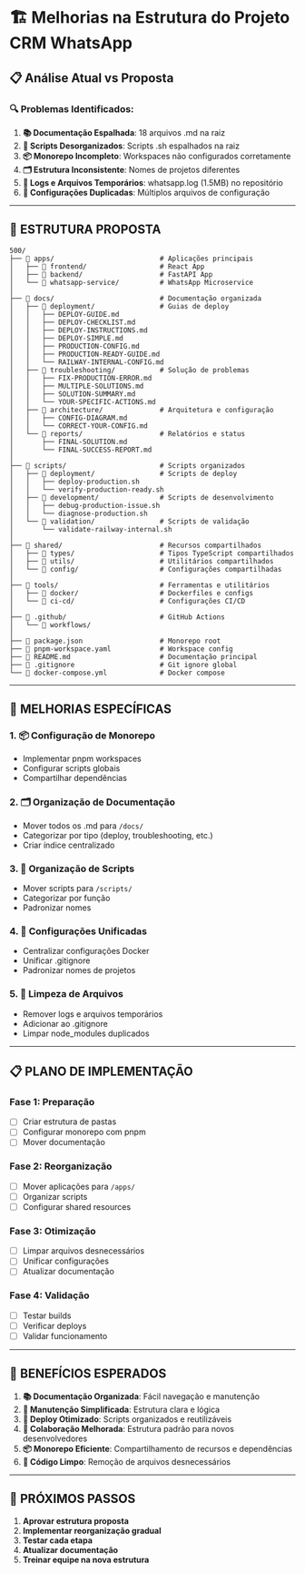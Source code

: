 # 🏗️ Melhorias na Estrutura do Projeto CRM WhatsApp

## 📋 Análise Atual vs Proposta

### **🔍 Problemas Identificados:**

1. **📚 Documentação Espalhada**: 18 arquivos .md na raiz
2. **📜 Scripts Desorganizados**: Scripts .sh espalhados na raiz  
3. **📦 Monorepo Incompleto**: Workspaces não configurados corretamente
4. **🗂️ Estrutura Inconsistente**: Nomes de projetos diferentes
5. **📝 Logs e Arquivos Temporários**: whatsapp.log (1.5MB) no repositório
6. **🔧 Configurações Duplicadas**: Múltiplos arquivos de configuração

---

## 🎯 **ESTRUTURA PROPOSTA**

```
500/
├── 📁 apps/                          # Aplicações principais
│   ├── 📁 frontend/                  # React App
│   ├── 📁 backend/                   # FastAPI App  
│   └── 📁 whatsapp-service/          # WhatsApp Microservice
│
├── 📁 docs/                          # Documentação organizada
│   ├── 📁 deployment/                # Guias de deploy
│   │   ├── DEPLOY-GUIDE.md
│   │   ├── DEPLOY-CHECKLIST.md
│   │   ├── DEPLOY-INSTRUCTIONS.md
│   │   ├── DEPLOY-SIMPLE.md
│   │   ├── PRODUCTION-CONFIG.md
│   │   ├── PRODUCTION-READY-GUIDE.md
│   │   └── RAILWAY-INTERNAL-CONFIG.md
│   ├── 📁 troubleshooting/           # Solução de problemas
│   │   ├── FIX-PRODUCTION-ERROR.md
│   │   ├── MULTIPLE-SOLUTIONS.md
│   │   ├── SOLUTION-SUMMARY.md
│   │   └── YOUR-SPECIFIC-ACTIONS.md
│   ├── 📁 architecture/              # Arquitetura e configuração
│   │   ├── CONFIG-DIAGRAM.md
│   │   └── CORRECT-YOUR-CONFIG.md
│   └── 📁 reports/                   # Relatórios e status
│       ├── FINAL-SOLUTION.md
│       └── FINAL-SUCCESS-REPORT.md
│
├── 📁 scripts/                       # Scripts organizados
│   ├── 📁 deployment/                # Scripts de deploy
│   │   ├── deploy-production.sh
│   │   └── verify-production-ready.sh
│   ├── 📁 development/               # Scripts de desenvolvimento
│   │   ├── debug-production-issue.sh
│   │   └── diagnose-production.sh
│   └── 📁 validation/                # Scripts de validação
│       └── validate-railway-internal.sh
│
├── 📁 shared/                        # Recursos compartilhados
│   ├── 📁 types/                     # Tipos TypeScript compartilhados
│   ├── 📁 utils/                     # Utilitários compartilhados
│   └── 📁 config/                    # Configurações compartilhadas
│
├── 📁 tools/                         # Ferramentas e utilitários
│   ├── 📁 docker/                    # Dockerfiles e configs
│   └── 📁 ci-cd/                     # Configurações CI/CD
│
├── 📁 .github/                       # GitHub Actions
│   └── 📁 workflows/
│
├── 📄 package.json                   # Monorepo root
├── 📄 pnpm-workspace.yaml            # Workspace config
├── 📄 README.md                      # Documentação principal
├── 📄 .gitignore                     # Git ignore global
└── 📄 docker-compose.yml             # Docker compose
```

---

## 🔧 **MELHORIAS ESPECÍFICAS**

### **1. 📦 Configuração de Monorepo**
- Implementar pnpm workspaces
- Configurar scripts globais
- Compartilhar dependências

### **2. 🗂️ Organização de Documentação**
- Mover todos os .md para `/docs/`
- Categorizar por tipo (deploy, troubleshooting, etc.)
- Criar índice centralizado

### **3. 📜 Organização de Scripts**
- Mover scripts para `/scripts/`
- Categorizar por função
- Padronizar nomes

### **4. 🔧 Configurações Unificadas**
- Centralizar configurações Docker
- Unificar .gitignore
- Padronizar nomes de projetos

### **5. 🧹 Limpeza de Arquivos**
- Remover logs e arquivos temporários
- Adicionar ao .gitignore
- Limpar node_modules duplicados

---

## 📋 **PLANO DE IMPLEMENTAÇÃO**

### **Fase 1: Preparação**
- [ ] Criar estrutura de pastas
- [ ] Configurar monorepo com pnpm
- [ ] Mover documentação

### **Fase 2: Reorganização**
- [ ] Mover aplicações para `/apps/`
- [ ] Organizar scripts
- [ ] Configurar shared resources

### **Fase 3: Otimização**
- [ ] Limpar arquivos desnecessários
- [ ] Unificar configurações
- [ ] Atualizar documentação

### **Fase 4: Validação**
- [ ] Testar builds
- [ ] Verificar deploys
- [ ] Validar funcionamento

---

## 🎯 **BENEFÍCIOS ESPERADOS**

1. **📚 Documentação Organizada**: Fácil navegação e manutenção
2. **🔧 Manutenção Simplificada**: Estrutura clara e lógica
3. **🚀 Deploy Otimizado**: Scripts organizados e reutilizáveis
4. **👥 Colaboração Melhorada**: Estrutura padrão para novos desenvolvedores
5. **📦 Monorepo Eficiente**: Compartilhamento de recursos e dependências
6. **🧹 Código Limpo**: Remoção de arquivos desnecessários

---

## 🔄 **PRÓXIMOS PASSOS**

1. **Aprovar estrutura proposta**
2. **Implementar reorganização gradual**
3. **Testar cada etapa**
4. **Atualizar documentação**
5. **Treinar equipe na nova estrutura** 